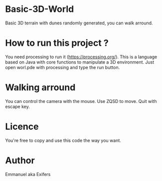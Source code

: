 # Basic-3D-World
Basic 3D terrain with dunes randomly generated, you can walk arround.

# How to run this project ?
You need processing to run it (https://processing.org/). This is a language based on Java with core functions to manipulate a 3D environment. Just open worl.pde with processing and type the run button.

# Walking arround
You can control the camera with the mouse. Use ZQSD to move. Quit with escape key.

# Licence
You're free to copy and use this code the way you want.

# Author
Emmanuel aka Exifers
